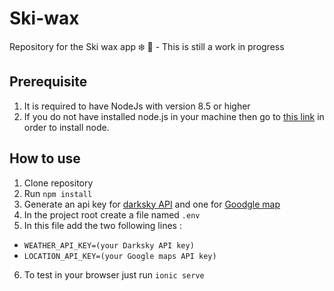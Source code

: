 # Ski-wax
Repository for the Ski wax app  ❄️ :rocket: - This is still a work in progress

## Prerequisite
1. It is required to have NodeJs with version 8.5 or higher
2. If you do not have installed node.js in your machine then go to [this link](https://nodejs.org/en/download/) in order to install node.

## How to use
1. Clone repository
2. Run `npm install`
3. Generate an api key for [darksky API](https://darksky.net/dev) and one for [Goodgle map](https://developers.google.com/maps/documentation/javascript/get-api-key)
4. In the project root create a file named `.env`
5. In this file add the two following lines : 
  - `WEATHER_API_KEY=(your Darksky API key)`
  - `LOCATION_API_KEY=(your Google maps API key)`
6. To test in your browser just run `ionic serve`
